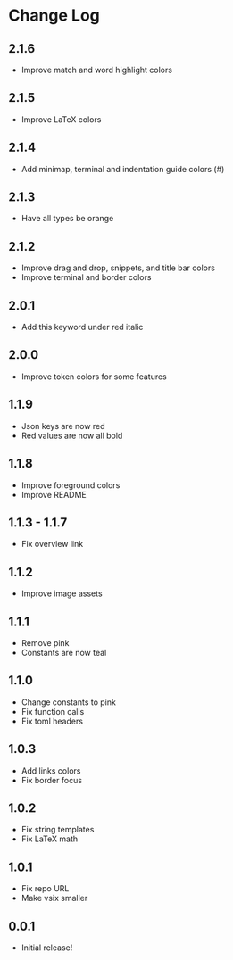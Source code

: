 # Change Log

## 2.1.6

- Improve match and word highlight colors

## 2.1.5

- Improve LaTeX colors

## 2.1.4

- Add minimap, terminal and indentation guide colors (#)

## 2.1.3

- Have all types be orange

## 2.1.2

- Improve drag and drop, snippets, and title bar colors
- Improve terminal and border colors

## 2.0.1

- Add this keyword under red italic

## 2.0.0

- Improve token colors for some features

## 1.1.9

- Json keys are now red
- Red values are now all bold

## 1.1.8

- Improve foreground colors
- Improve README

## 1.1.3 - 1.1.7

- Fix overview link

## 1.1.2

- Improve image assets

## 1.1.1

- Remove pink
- Constants are now teal

## 1.1.0

- Change constants to pink
- Fix function calls
- Fix toml headers

## 1.0.3

- Add links colors
- Fix border focus

## 1.0.2

- Fix string templates
- Fix LaTeX math

## 1.0.1

- Fix repo URL
- Make vsix smaller

## 0.0.1

- Initial release!
